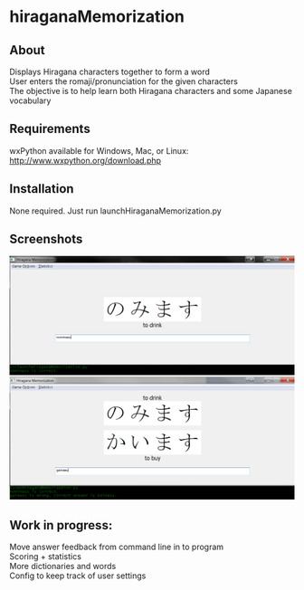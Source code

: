 hiraganaMemorization
================

About
-------
Displays Hiragana characters together to form a word  
User enters the romaji/pronunciation for the given characters  
The objective is to help learn both Hiragana characters and some Japanese vocabulary  

Requirements
----------------
wxPython available for Windows, Mac, or Linux:
http://www.wxpython.org/download.php

Installation
-------------
None required. Just run launchHiraganaMemorization.py


Screenshots
--------------
![Screenshot 0](hiraganaMemorization/Screenshots/S0.png?raw=true "Screenshot 0")
![Screenshot 1](hiraganaMemorization/Screenshots/S1.png?raw=true "Screenshot 1")

Work in progress:
------
Move answer feedback from command line in to program  
Scoring + statistics  
More dictionaries and words  
Config to keep track of  user settings  